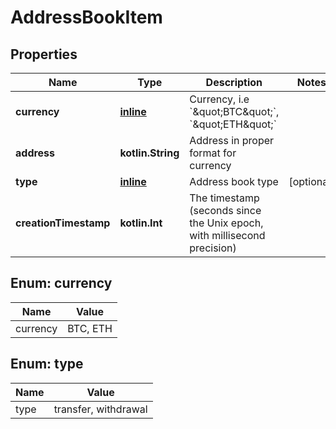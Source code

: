 
# AddressBookItem

## Properties
Name | Type | Description | Notes
------------ | ------------- | ------------- | -------------
**currency** | [**inline**](#CurrencyEnum) | Currency, i.e &#x60;\&quot;BTC\&quot;&#x60;, &#x60;\&quot;ETH\&quot;&#x60; | 
**address** | **kotlin.String** | Address in proper format for currency | 
**type** | [**inline**](#TypeEnum) | Address book type |  [optional]
**creationTimestamp** | **kotlin.Int** | The timestamp (seconds since the Unix epoch, with millisecond precision) | 


<a name="CurrencyEnum"></a>
## Enum: currency
Name | Value
---- | -----
currency | BTC, ETH


<a name="TypeEnum"></a>
## Enum: type
Name | Value
---- | -----
type | transfer, withdrawal



